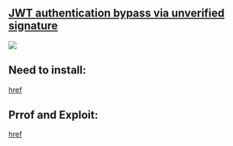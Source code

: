 ## [JWT authentication bypass via unverified signature](https://portswigger.net/web-security/jwt/lab-jwt-authentication-bypass-via-unverified-signature)


![](https://github.com/nu11secur1ty/PortSwigger-Web-Security-Academy/blob/main/JWT/JWT-authentication-bypass-via-unverified-signature/Docs/Screenshot%202022-06-14%20170527.png)

## Need to install:
[href](https://portswigger.net/bappstore/26aaa5ded2f74beea19e2ed8345a93dd)

## Prrof and Exploit:
[href](https://streamable.com/0txkb7)
